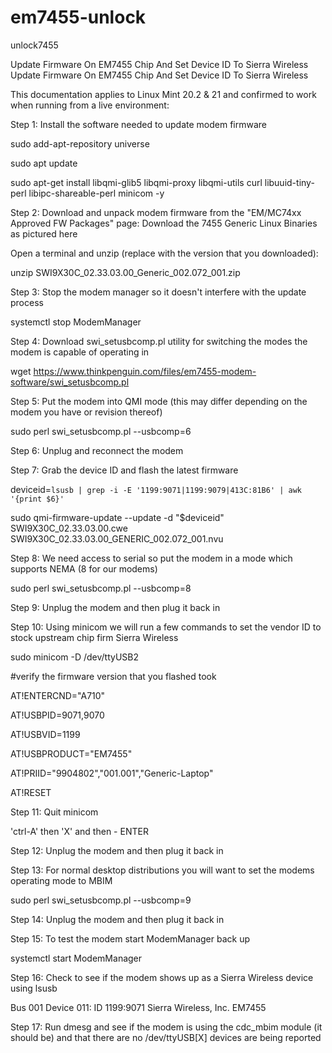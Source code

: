 # em7455-unlock
unlock7455


Update Firmware On EM7455 Chip And Set Device ID To Sierra Wireless
Update Firmware On EM7455 Chip And Set Device ID To Sierra Wireless

This documentation applies to Linux Mint 20.2 & 21 and confirmed to work when running from a live environment:

Step 1: Install the software needed to update modem firmware

sudo add-apt-repository universe

sudo apt update

sudo apt-get install libqmi-glib5 libqmi-proxy libqmi-utils curl libuuid-tiny-perl libipc-shareable-perl minicom -y


Step 2: Download and unpack modem firmware from the "EM/MC74xx Approved FW Packages" page: Download the 7455 Generic Linux Binaries as pictured here



Open a terminal and unzip (replace with the version that you downloaded):

unzip SWI9X30C_02.33.03.00_Generic_002.072_001.zip

Step 3: Stop the modem manager so it doesn't interfere with the update process

systemctl stop ModemManager

Step 4: Download swi_setusbcomp.pl utility for switching the modes the modem is capable of operating in

wget https://www.thinkpenguin.com/files/em7455-modem-software/swi_setusbcomp.pl

Step 5: Put the modem into QMI mode (this may differ depending on the modem you have or revision thereof)

sudo perl swi_setusbcomp.pl --usbcomp=6

Step 6: Unplug and reconnect the modem

Step 7: Grab the device ID and flash the latest firmware

deviceid=`lsusb | grep -i -E '1199:9071|1199:9079|413C:81B6' | awk '{print $6}'`

sudo qmi-firmware-update --update -d "$deviceid" SWI9X30C_02.33.03.00.cwe SWI9X30C_02.33.03.00_GENERIC_002.072_001.nvu

Step 8: We need access to serial so put the modem in a mode which supports NEMA (8 for our modems)

sudo perl swi_setusbcomp.pl --usbcomp=8

Step 9: Unplug the modem and then plug it back in

Step 10: Using minicom we will run a few commands to set the vendor ID to stock upstream chip firm Sierra Wireless

sudo minicom -D /dev/ttyUSB2

#verify the firmware version that you flashed took


AT!ENTERCND="A710"

AT!USBPID=9071,9070

AT!USBVID=1199

AT!USBPRODUCT="EM7455"

AT!PRIID="9904802","001.001","Generic-Laptop"

AT!RESET

Step 11: Quit minicom

'ctrl-A' then 'X' and then - ENTER

Step 12: Unplug the modem and then plug it back in

Step 13: For normal desktop distributions you will want to set the modems operating mode to MBIM

sudo perl swi_setusbcomp.pl --usbcomp=9

Step 14: Unplug the modem and then plug it back in

Step 15: To test the modem start ModemManager back up

systemctl start ModemManager

Step 16: Check to see if the modem shows up as a Sierra Wireless device using lsusb

Bus 001 Device 011: ID 1199:9071 Sierra Wireless, Inc. EM7455

Step 17: Run dmesg and see if the modem is using the cdc_mbim module (it should be) and that there are no /dev/ttyUSB[X] devices are being reported
